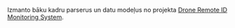 Izmanto bāku kadru parserus un datu modeļus no projekta [Drone Remote ID Monitoring System](https://github.com/cyber-defence-campus/RemoteIDReceiver/).
